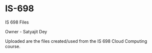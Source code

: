 # IS-698
IS 698 Files

Owner - Satyajit Dey

Uploaded are the files created/used from the IS 698 Cloud Computing course.
